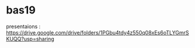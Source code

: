 # bas19

presentaions : 
https://drive.google.com/drive/folders/1PGbu4tdy4z550q08xEs6oTLYGmrSKUQQ?usp=sharing